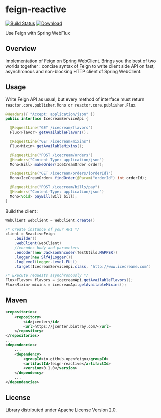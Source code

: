 # feign-reactive

[![Build Status](https://travis-ci.org/OpenFeign/feign-vertx.svg?branch=master)](https://travis-ci.org/OpenFeign/feign-vertx)
[ ![Download](https://api.bintray.com/packages/hosuaby/OpenFeign/feign-vertx/images/download.svg) ](https://bintray.com/hosuaby/OpenFeign/feign-vertx/_latestVersion)

Use Feign with Spring WebFlux

## Overview

Implementation of Feign on Spring WebClient. Brings you the best of two worlds together : 
concise syntax of Feign to write client side API on fast, asynchronous and
non-blocking HTTP client of Spring WebClient.

## Usage

Write Feign API as usual, but every method of interface must return
`reactor.core.publisher.Mono or reactor.core.publisher.Flux`.

```java
@Headers({ "Accept: application/json" })
public interface IcecreamServiceApi {

  @RequestLine("GET /icecream/flavors")
  Flux<Flavor> getAvailableFlavors();

  @RequestLine("GET /icecream/mixins")
  Flux<Mixin> getAvailableMixins();

  @RequestLine("POST /icecream/orders")
  @Headers("Content-Type: application/json")
  Mono<Bill> makeOrder(IceCreamOrder order);

  @RequestLine("GET /icecream/orders/{orderId}")
  Mono<IceCreamOrder> findOrder(@Param("orderId") int orderId);

  @RequestLine("POST /icecream/bills/pay")
  @Headers("Content-Type: application/json")
  Mono<Void> payBill(Bill bill);
}
```
Build the client :

```java
WebClient webClient = WebClient.create()

/* Create instance of your API */
client = ReactiveFeign
    .builder()
    .webClient(webClient)
    //encodes body and parameters
    .encoder(new JacksonEncoder(TestUtils.MAPPER))
    .logger(new Slf4jLogger())
    .logLevel(Logger.Level.FULL)
    .target(IcecreamServiceApi.class, "http://www.icecreame.com")

/* Execute requests asynchronously */
Flux<Flavor> flavors = icecreamApi.getAvailableFlavors();
Flux<Mixin> mixins = icecreamApi.getAvailableMixins();
```

## Maven

```xml
<repositories>
    <repository>
        <id>jcenter</id>
        <url>https://jcenter.bintray.com/</url>
    </repository>
</repositories>
...
<dependencies>
    ...
    <dependency>
        <groupId>io.github.openfeign</groupId>
        <artifactId>feign-reactive</artifactId>
        <version>0.1.0</version>
    </dependency>
    ...
</dependencies>
```

## License

Library distributed under Apache License Version 2.0.